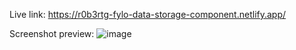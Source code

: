 Live link: https://r0b3rtg-fylo-data-storage-component.netlify.app/

Screenshot preview:
![image](https://user-images.githubusercontent.com/54260004/147661411-f7310adb-c207-42b4-928b-2816806fd888.png)
 
